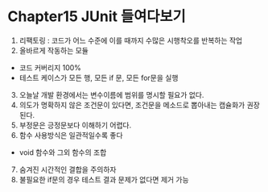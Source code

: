 # Chapter15 JUnit 들여다보기

1. 리팩토링 : 코드가 어느 수준에 이를 때까지 수많은 시행착오를 반복하는 작업
2. 올바르게 작동하는 모듈
  - 코드 커버리지 100%
  - 테스트 케이스가 모든 행, 모든 if 문, 모든 for문을 실행
3. 오늘날 개발 환경에서는 변수이름에 범위를 명시할 필요가 없다.
4. 의도가 명확하지 않은 조건문이 있다면, 조건문을 메소드로 뽑아내는 캡슐화가 권장된다.
5. 부정문은 긍정문보다 이해하기 어렵다.
6. 함수 사용방식은 일관적일수록 좋다
  - void 함수와 그외 함수의 조합
7. 숨겨진 시간적인 결합을 주의하자
8. 불필요한 if문의 경우 테스트 결과 문제가 없다면 제거 가능
